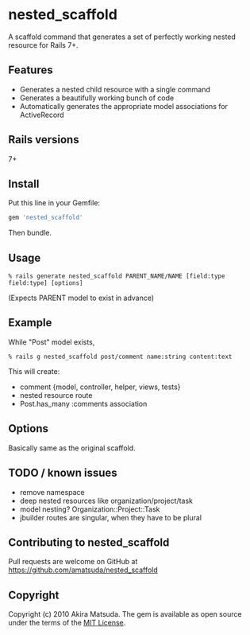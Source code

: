 # nested_scaffold

A scaffold command that generates a set of perfectly working nested resource for Rails 7+.

## Features

- Generates a nested child resource with a single command
- Generates a beautifully working bunch of code
- Automatically generates the appropriate model associations for ActiveRecord

## Rails versions

7+

## Install

Put this line in your Gemfile:

```ruby
gem 'nested_scaffold'
```

Then bundle.

## Usage

```
% rails generate nested_scaffold PARENT_NAME/NAME [field:type field:type] [options]
```

(Expects PARENT model to exist in advance)

## Example

While "Post" model exists,

```
% rails g nested_scaffold post/comment name:string content:text
```

This will create:

- comment {model, controller, helper, views, tests}
- nested resource route
- Post.has_many :comments association

## Options

Basically same as the original scaffold.

## TODO / known issues

- remove namespace
- deep nested resources like organization/project/task
- model nesting? Organization::Project::Task
- jbuilder routes are singular, when they have to be plural

## Contributing to nested_scaffold

Pull requests are welcome on GitHub at https://github.com/amatsuda/nested_scaffold

## Copyright

Copyright (c) 2010 Akira Matsuda. The gem is available as open source under the terms of the [MIT License](http://opensource.org/licenses/MIT).

